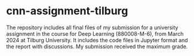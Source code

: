 # cnn-assignment-tilburg
The repository includes all final files of my submission for a university assignment in the course for Deep Learning (880008-M-6), from March 2024 at Tilburg University. 
It includes the code files in Jupyter format and the report with discussions. My submission received the maximum grade.
